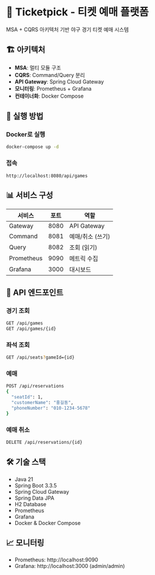 # 🎫 Ticketpick - 티켓 예매 플랫폼

MSA + CQRS 아키텍처 기반 야구 경기 티켓 예매 시스템

## 🏗️ 아키텍처

- **MSA**: 멀티 모듈 구조
- **CQRS**: Command/Query 분리
- **API Gateway**: Spring Cloud Gateway
- **모니터링**: Prometheus + Grafana
- **컨테이너화**: Docker Compose

## 🚀 실행 방법

### Docker로 실행
```bash
docker-compose up -d
```

### 접속
```
http://localhost:8080/api/games
```

## 📊 서비스 구성

| 서비스 | 포트 | 역할 |
|--------|------|------|
| Gateway | 8080 | API Gateway |
| Command | 8081 | 예매/취소 (쓰기) |
| Query | 8082 | 조회 (읽기) |
| Prometheus | 9090 | 메트릭 수집 |
| Grafana | 3000 | 대시보드 |

## 🎯 API 엔드포인트

### 경기 조회
```bash
GET /api/games
GET /api/games/{id}
```

### 좌석 조회
```bash
GET /api/seats?gameId={id}
```

### 예매
```bash
POST /api/reservations
{
  "seatId": 1,
  "customerName": "홍길동",
  "phoneNumber": "010-1234-5678"
}
```

### 예매 취소
```bash
DELETE /api/reservations/{id}
```

## 🛠️ 기술 스택

- Java 21
- Spring Boot 3.3.5
- Spring Cloud Gateway
- Spring Data JPA
- H2 Database
- Prometheus
- Grafana
- Docker & Docker Compose

## 📈 모니터링

- Prometheus: http://localhost:9090
- Grafana: http://localhost:3000 (admin/admin)